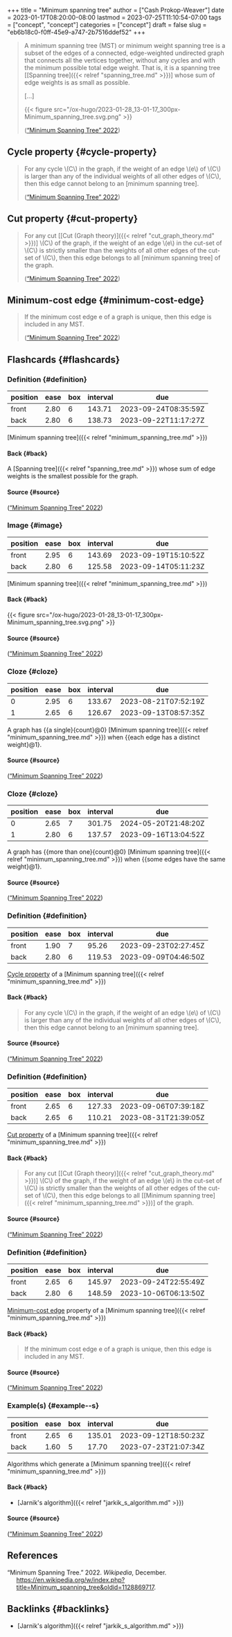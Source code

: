 +++
title = "Minimum spanning tree"
author = ["Cash Prokop-Weaver"]
date = 2023-01-17T08:20:00-08:00
lastmod = 2023-07-25T11:10:54-07:00
tags = ["concept", "concept"]
categories = ["concept"]
draft = false
slug = "eb6b18c0-f0ff-45e9-a747-2b7516ddef52"
+++

> A minimum spanning tree (MST) or minimum weight spanning tree is a subset of the edges of a connected, edge-weighted undirected graph that connects all the vertices together, without any cycles and with the minimum possible total edge weight. That is, it is a spanning tree [[Spanning tree]({{< relref "spanning_tree.md" >}})] whose sum of edge weights is as small as possible.
>
> [...]
>
> {{< figure src="/ox-hugo/2023-01-28_13-01-17_300px-Minimum_spanning_tree.svg.png" >}}
>
> (<a href="#citeproc_bib_item_1">“Minimum Spanning Tree” 2022</a>)


## Cycle property {#cycle-property}

> For any cycle \\(C\\) in the graph, if the weight of an edge \\(e\\) of \\(C\\) is larger than any of the individual weights of all other edges of \\(C\\), then this edge cannot belong to an [minimum spanning tree].
>
> (<a href="#citeproc_bib_item_1">“Minimum Spanning Tree” 2022</a>)


## Cut property {#cut-property}

> For any cut [[Cut (Graph theory)]({{< relref "cut_graph_theory.md" >}})] \\(C\\) of the graph, if the weight of an edge \\(e\\) in the cut-set of \\(C\\) is strictly smaller than the weights of all other edges of the cut-set of \\(C\\), then this edge belongs to all [minimum spanning tree] of the graph.
>
> (<a href="#citeproc_bib_item_1">“Minimum Spanning Tree” 2022</a>)


## Minimum-cost edge {#minimum-cost-edge}

> If the minimum cost edge e of a graph is unique, then this edge is included in any MST.
>
> (<a href="#citeproc_bib_item_1">“Minimum Spanning Tree” 2022</a>)


## Flashcards {#flashcards}


### Definition {#definition}

| position | ease | box | interval | due                  |
|----------|------|-----|----------|----------------------|
| front    | 2.80 | 6   | 143.71   | 2023-09-24T08:35:59Z |
| back     | 2.80 | 6   | 138.73   | 2023-09-22T11:17:27Z |

[Minimum spanning tree]({{< relref "minimum_spanning_tree.md" >}})


#### Back {#back}

A [Spanning tree]({{< relref "spanning_tree.md" >}}) whose sum of edge weights is the smallest possible for the graph.


#### Source {#source}

(<a href="#citeproc_bib_item_1">“Minimum Spanning Tree” 2022</a>)


### Image {#image}

| position | ease | box | interval | due                  |
|----------|------|-----|----------|----------------------|
| front    | 2.95 | 6   | 143.69   | 2023-09-19T15:10:52Z |
| back     | 2.80 | 6   | 125.58   | 2023-09-14T05:11:23Z |

[Minimum spanning tree]({{< relref "minimum_spanning_tree.md" >}})


#### Back {#back}

{{< figure src="/ox-hugo/2023-01-28_13-01-17_300px-Minimum_spanning_tree.svg.png" >}}


#### Source {#source}

(<a href="#citeproc_bib_item_1">“Minimum Spanning Tree” 2022</a>)


### Cloze {#cloze}

| position | ease | box | interval | due                  |
|----------|------|-----|----------|----------------------|
| 0        | 2.95 | 6   | 133.67   | 2023-08-21T07:52:19Z |
| 1        | 2.65 | 6   | 126.67   | 2023-09-13T08:57:35Z |

A graph has {{a single}{count}@0} [Minimum spanning tree]({{< relref "minimum_spanning_tree.md" >}}) when {{each edge has a distinct weight}@1}.


#### Source {#source}

(<a href="#citeproc_bib_item_1">“Minimum Spanning Tree” 2022</a>)


### Cloze {#cloze}

| position | ease | box | interval | due                  |
|----------|------|-----|----------|----------------------|
| 0        | 2.65 | 7   | 301.75   | 2024-05-20T21:48:20Z |
| 1        | 2.80 | 6   | 137.57   | 2023-09-16T13:04:52Z |

A graph has {{more than one}{count}@0} [Minimum spanning tree]({{< relref "minimum_spanning_tree.md" >}}) when {{some edges have the same weight}@1}.


#### Source {#source}

(<a href="#citeproc_bib_item_1">“Minimum Spanning Tree” 2022</a>)


### Definition {#definition}

| position | ease | box | interval | due                  |
|----------|------|-----|----------|----------------------|
| front    | 1.90 | 7   | 95.26    | 2023-09-23T02:27:45Z |
| back     | 2.80 | 6   | 119.53   | 2023-09-09T04:46:50Z |

[Cycle property](#cycle-property) of a [Minimum spanning tree]({{< relref "minimum_spanning_tree.md" >}})


#### Back {#back}

> For any cycle \\(C\\) in the graph, if the weight of an edge \\(e\\) of \\(C\\) is larger than any of the individual weights of all other edges of \\(C\\), then this edge cannot belong to an [minimum spanning tree].


#### Source {#source}

(<a href="#citeproc_bib_item_1">“Minimum Spanning Tree” 2022</a>)


### Definition {#definition}

| position | ease | box | interval | due                  |
|----------|------|-----|----------|----------------------|
| front    | 2.65 | 6   | 127.33   | 2023-09-06T07:39:18Z |
| back     | 2.65 | 6   | 110.21   | 2023-08-31T21:39:05Z |

[Cut property](#cut-property) of a [Minimum spanning tree]({{< relref "minimum_spanning_tree.md" >}})


#### Back {#back}

> For any cut [[Cut (Graph theory)]({{< relref "cut_graph_theory.md" >}})] \\(C\\) of the graph, if the weight of an edge \\(e\\) in the cut-set of \\(C\\) is strictly smaller than the weights of all other edges of the cut-set of \\(C\\), then this edge belongs to all [[Minimum spanning tree]({{< relref "minimum_spanning_tree.md" >}})] of the graph.


#### Source {#source}

(<a href="#citeproc_bib_item_1">“Minimum Spanning Tree” 2022</a>)


### Definition {#definition}

| position | ease | box | interval | due                  |
|----------|------|-----|----------|----------------------|
| front    | 2.65 | 6   | 145.97   | 2023-09-24T22:55:49Z |
| back     | 2.80 | 6   | 148.59   | 2023-10-06T06:13:50Z |

[Minimum-cost edge](#minimum-cost-edge) property of a [Minimum spanning tree]({{< relref "minimum_spanning_tree.md" >}})


#### Back {#back}

> If the minimum cost edge e of a graph is unique, then this edge is included in any MST.


#### Source {#source}

(<a href="#citeproc_bib_item_1">“Minimum Spanning Tree” 2022</a>)


### Example(s) {#example--s}

| position | ease | box | interval | due                  |
|----------|------|-----|----------|----------------------|
| front    | 2.65 | 6   | 135.01   | 2023-09-12T18:50:23Z |
| back     | 1.60 | 5   | 17.70    | 2023-07-23T21:07:34Z |

Algorithms which generate a [Minimum spanning tree]({{< relref "minimum_spanning_tree.md" >}})


#### Back {#back}

-   [Jarnik's algorithm]({{< relref "jarkik_s_algorithm.md" >}})


#### Source {#source}

(<a href="#citeproc_bib_item_1">“Minimum Spanning Tree” 2022</a>)

## References

<style>.csl-entry{text-indent: -1.5em; margin-left: 1.5em;}</style><div class="csl-bib-body">
  <div class="csl-entry"><a id="citeproc_bib_item_1"></a>“Minimum Spanning Tree.” 2022. <i>Wikipedia</i>, December. <a href="https://en.wikipedia.org/w/index.php?title=Minimum_spanning_tree&oldid=1128869717">https://en.wikipedia.org/w/index.php?title=Minimum_spanning_tree&#38;oldid=1128869717</a>.</div>
</div>


## Backlinks {#backlinks}

-   [Jarnik's algorithm]({{< relref "jarkik_s_algorithm.md" >}})
